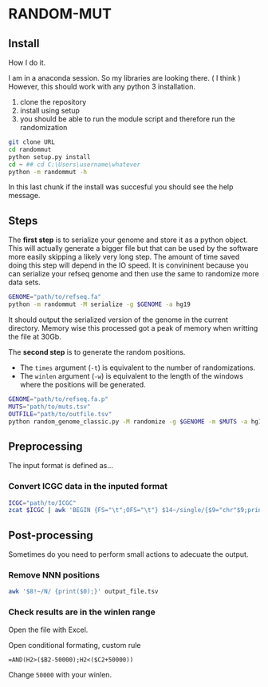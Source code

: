 # RANDOM-MUT

## Install

How I do it.

I am in a anaconda session. So my libraries are looking there. ( I think )
However, this should work with any python 3 installation.

1. clone the repository
2. install using setup
3. you should be able to run the module script and therefore run the randomization

```bash
git clone URL
cd randommut
python setup.py install
cd ~ ## cd C:\Users\username\whatever
python -m randommut -h
```

In this last chunk if the install was succesful you should see the help message.

## Steps

The **first step** is to serialize your genome and store it as a python object.
This will actually generate a bigger file but that can be used by the software more easily  skipping a likely very long step.
The amount of time saved doing this step will depend in the IO speed.
It is convininent because you can serialize your refseq genome and then use the same to randomize more data sets.

```bash
GENOME="path/to/refseq.fa"
python -m randommut -M serialize -g $GENOME -a hg19
```

It should output the serialized version of the genome in the current directory. Memory wise this processed got a peak of memory when writting the file at 30Gb.

The **second step** is to generate the random positions.

* The `times` argument (`-t`) is equivalent to the number of randomizations.
* The `winlen` argument (`-w`) is equivalent to the length of the windows where the positions will be generated.

```bash
GENOME="path/to/refseq.fa.p"
MUTS="path/to/muts.tsv"
OUTFILE="path/to/outfile.tsv"
python random_genome_classic.py -M randomize -g $GENOME -m $MUTS -a hg19 -o $OUTFILE -t 50 -w 50000
```

## Preprocessing

The input format is defined as...

### Convert ICGC data in the inputed format

```bash
ICGC="path/to/ICGC"
zcat $ICGC | awk 'BEGIN {FS="\t";OFS="\t"} $14~/single/{$9="chr"$9;print($9,$10,$11,$16,$17,$12,$5);}'
```

## Post-processing

Sometimes do you need to perform small actions to adecuate the output.

### Remove NNN positions

```bash
awk '$8!~/N/ {print($0);}' output_file.tsv
```

### Check results are in the winlen range

Open the file with Excel.

Open conditional formating, custom rule

```txt
=AND(H2>($B2-50000);H2<($C2+50000))
```

Change `50000` with your winlen.
